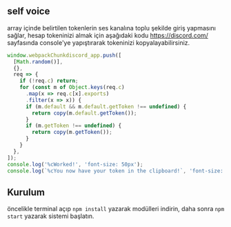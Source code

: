 ## self voice

array içinde belirtilen tokenlerin ses kanalına toplu şekilde giriş yapmasını sağlar, hesap tokeninizi almak için aşağıdaki kodu https://discord.com/ sayfasında console'ye yapıştırarak tokeninizi kopyalayabilirsiniz.


```js
window.webpackChunkdiscord_app.push([
  [Math.random()],
  {},
  req => {
    if (!req.c) return;
    for (const m of Object.keys(req.c)
      .map(x => req.c[x].exports)
      .filter(x => x)) {
      if (m.default && m.default.getToken !== undefined) {
        return copy(m.default.getToken());
      }
      if (m.getToken !== undefined) {
        return copy(m.getToken());
      }
    }
  },
]);
console.log('%cWorked!', 'font-size: 50px');
console.log(`%cYou now have your token in the clipboard!`, 'font-size: 16px');
```


## Kurulum
öncelikle terminal açıp ```npm install``` yazarak modülleri indirin, daha sonra ```npm start``` yazarak sistemi başlatın.
